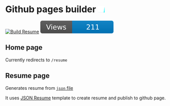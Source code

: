 # Github pages builder [<img alt="Image of github-profile-views-counter" src="https://github.com/snigdhasjg/github-profile-views-counter/blob/master/graph/610491551/small/week.png" height="20">](https://github.com/snigdhasjg/github-profile-views-counter/blob/master/readme/610491551/week.md)
[![Build Resume](https://github.com/snigdhasjg/snigdhasjg.github.io/actions/workflows/build-resume.yaml/badge.svg?branch=main)](https://github.com/snigdhasjg/snigdhasjg.github.io/actions/workflows/build-resume.yaml)
[![Image of github-profile-views-counter](https://github.com/snigdhasjg/github-profile-views-counter/blob/master/svg/610491551/badge.svg)](https://github.com/snigdhasjg/github-profile-views-counter/blob/master/readme/610491551/week.md)

## Home page
Currently redirects to `/resume`

## Resume page
Generates resume from [`json` file](./resume/resume.json)

It uses [JSON Resume](https://jsonresume.org/) template to create resume and publish to github page.